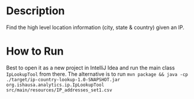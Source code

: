 # Description
Find the high level location information (city, state &amp; country) given an IP.

# How to Run
Best to open it as a new project in IntelliJ Idea and run the main class `IpLookupTool` from there.
The alternative is to run 
`mvn package && java -cp ./target/ip-country-lookup-1.0-SNAPSHOT.jar org.ishausa.analytics.ip.IpLookupTool src/main/resources/IP_addresses_set1.csv`
